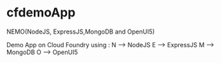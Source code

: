 # cfdemoApp
NEMO(NodeJS, ExpressJS,MongoDB and OpenUI5)

Demo App on Cloud Foundry using :
N --> NodeJS
E --> ExpressJS
M --> MongoDB
O --> OpenUI5
